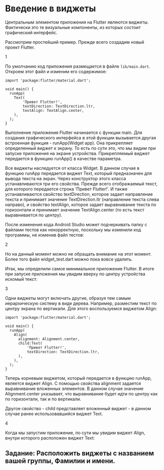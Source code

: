 # Введение в виджеты
Центральным элементом приложения на Flutter являются виджеты. Фактически это те визуальные компоненты, из которых состоит графический интерфейс.

Рассмотрим простейший пример. Прежде всего создадим новый проект Flutter.

1

По умолчанию код приложения размещается в файле `lib/main.dart`. Откроем этот файл и изменим его содержимое:
```
import 'package:flutter/material.dart';
 
void main() {
  runApp(
    Text(
        'Привет Flutter!',
        textDirection: TextDirection.ltr,
        textAlign: TextAlign.center,
    ),
  );
}
```
Выполнение приложения Flutter начинается с функции main. Для создания графического интерфейса в этой функции вызывается другая встроенная функция - runApp(Widget app). Она прикрепляет определенный виджет к экрану. То есть по сути это, что мы видим при запуске приложения на экране устройства. Прикрепляемый виджет передается в функцию runApp() в качестве параметра.

Все виджеты наследуется от класса Widget. В данном случае в функцию runApp передается виджет Text, который предназначен для вывода текста на экран. Через конструктор этого класса устанавливаются три его свойства. Прежде всего отображаемый текст, для которого передается строка 'Привет Flutter!'. И также устанавливаются свойство textDirection, которое задает направление текста и принимает значение TextDirection.ltr (направление текста слева направо), и свойство textAlign, которое задает выравнивание текста по горизонтали и принимает значение TextAlign.center (то есть текст выравнивается по центру).

После изменения кода Android Studio может подчеркивать папку с файлами тестов как некорректную, поскольку мы изменили код программы, не изменив файл тестов:

2

Но на данный момент можно не обращать внимание на этот момент. Более того файл widget_test.dart можно пока вовсе удалить.

Итак, мы определили самое минимальное приложение Flutter. В итоге при запуске приложения мы увидим вверху по центру устройства искомый текст:

3

Одни виджеты могут включать другие, образуя тем самым иерархическую систему в виде дерева. Например, разместим текст по центру экрана по вертикали. Для этого воспользуемся виджетом Align:
```
import 'package:flutter/material.dart';
 
void main() {
  runApp(
    Align(
      alignment: Alignment.center,
      child:Text(
          'Привет Flutter!',
          textDirection: TextDirection.ltr,
      ),
    ),
  );
}
```
Теперь корневым виджетом, который передается в функцию runApp, является виджет Align. С помощью свойства alignment задается выравнивание вложенных элементов. В данном случае значение Alignment.center указывает, что выравнивание будет идти по центру как по горизонтали, так и по вертикали.

Другое свойство - child представляет вложенный виджет - в данном случае ранее использовавшийся виджет Text.

4

Когда мы запустим приложение, по сути мы увидим виджет Align, внутри которого расположен виджет Text:

## Задание: Расположить виджеты с названием вашей группы, Фамилии и имени.
